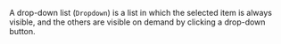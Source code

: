 A drop-down list (`Dropdown`) is a list in which the selected item is always visible, and the others are visible on demand by clicking a drop-down button.
